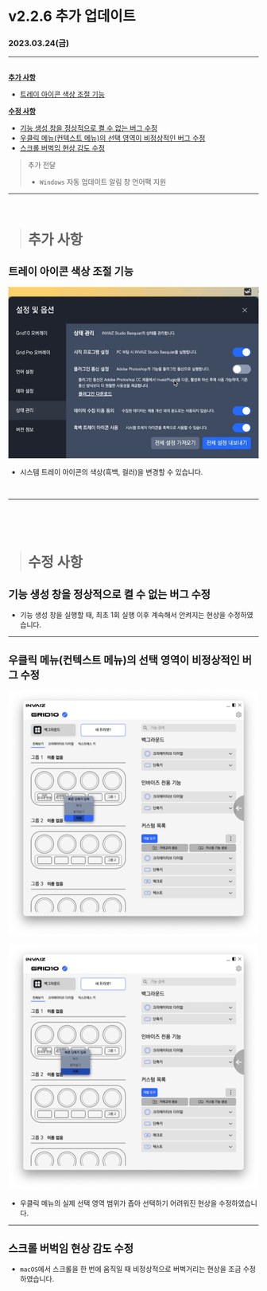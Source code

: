 # v2.2.6 추가 업데이트

### 2023.03.24(금)

---

##

**[추가 사항](#추가-사항)**

- [트레이 아이콘 색상 조절 기능](#트레이-아이콘-색상-조절-기능)

**[수정 사항](#수정-사항)**

- [기능 생성 창을 정상적으로 켤 수 없는 버그 수정](#기능-생성-창을-정상적으로-켤-수-없는-버그-수정)
- [우클릭 메뉴(컨텍스트 메뉴)의 선택 영역이 비정상적인 버그 수정](#우클릭-메뉴컨텍스트-메뉴의-선택-영역이-비정상적인-버그-수정)
- [스크롤 버벅임 현상 감도 수정](#스크롤-버벅임-현상-감도-수정)

> 추가 전달
>
> - `Windows` 자동 업데이트 알림 창 언어팩 지원

---

<br />

> # 추가 사항

## 트레이 아이콘 색상 조절 기능

![tray_icon](../assets/v2.2.6/tray_icon.gif)

- 시스템 트레이 아이콘의 색상(흑백, 컬러)을 변경할 수 있습니다.

<br />

---

<br />
<br />
<br />

> # 수정 사항

## 기능 생성 창을 정상적으로 켤 수 없는 버그 수정

- 기능 생성 창을 실행할 때, 최초 1회 실행 이후 계속해서 안켜지는 현상을 수정하였습니다.

---

## 우클릭 메뉴(컨텍스트 메뉴)의 선택 영역이 비정상적인 버그 수정

![previous_context](../assets/v2.2.6/previous_context.png)

![current_context](../assets/v2.2.6/current_context.png)

- 우클릭 메뉴의 실제 선택 영역 범위가 좁아 선택하기 어려워진 현상을 수정하였습니다.

---

## 스크롤 버벅임 현상 감도 수정

- `macOS`에서 스크롤을 한 번에 움직일 때 비정상적으로 버벅거리는 현상을 조금 수정하였습니다.

